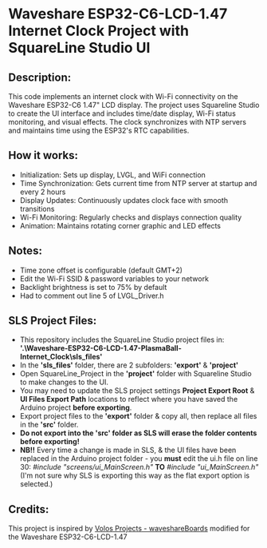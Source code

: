 # Waveshare ESP32-C6-LCD-1.47 Internet Clock Project with SquareLine Studio UI

## Description:
This code implements an internet clock with Wi-Fi connectivity on the Waveshare ESP32-C6 1.47" LCD display. The project uses Squareline Studio to create the UI interface and includes time/date display, Wi-Fi status monitoring, and visual effects. The clock synchronizes with NTP servers and maintains time using the ESP32's RTC capabilities.

## How it works:
- Initialization: Sets up display, LVGL, and WiFi connection
- Time Synchronization: Gets current time from NTP server at startup and every 2 hours
- Display Updates: Continuously updates clock face with smooth transitions
- Wi-Fi Monitoring: Regularly checks and displays connection quality
- Animation: Maintains rotating corner graphic and LED effects

## Notes:
- Time zone offset is configurable (default GMT+2)
- Edit the Wi-Fi SSID & password variables to your network
- Backlight brightness is set to 75% by default
- Had to comment out line 5 of LVGL_Driver.h

## SLS Project Files:
- This repository includes the SquareLine Studio project files in: **'.\Waveshare-ESP32-C6-LCD-1.47-PlasmaBall-Internet_Clock\sls_files'**
- In the **'sls_files'** folder, there are 2 subfolders: **'export'** & **'project'**
- Open SquareLine_Project in the **'project'** folder with Squareline Studio to make changes to the UI.
- You may need to update the SLS project settings **Project Export Root** & **UI Files Export Path** locations to reflect where you have saved the Arduino project **before exporting**.
- Export project files to the **'export'** folder & copy all, then replace all files in the **'src'** folder.
- **Do not export into the 'src' folder as SLS will erase the folder contents before exporting!**
- **NB!!** Every time a change is made in SLS, & the UI files have been replaced in the Arduino project folder - you **must** edit the ui.h file on line 30: *#include "screens/ui_MainScreen.h"* **TO** *#include "ui_MainScreen.h"* (I'm not sure why SLS is exporting this way as the flat export option is selected.)

## Credits:
This project is inspired by [Volos Projects - waveshareBoards](https://github.com/VolosR/waveshareBoards) modified for the Waveshare ESP32-C6-LCD-1.47
